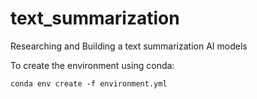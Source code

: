 # text_summarization
Researching and Building a text summarization AI models 

To create the environment using conda:
```
conda env create -f environment.yml
```
